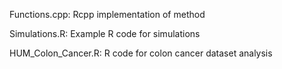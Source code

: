 Functions.cpp: Rcpp implementation of method

Simulations.R: Example R code for simulations

HUM_Colon_Cancer.R: R code for colon cancer dataset analysis

